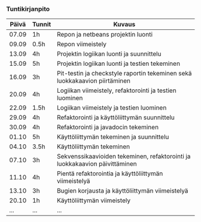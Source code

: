 ### Tuntikirjanpito
Päivä | Tunnit | Kuvaus
----------------|------|--------
07.09 | 1h | Repon ja netbeans projektin luonti
09.09 | 0.5h | Repon viimeistely
13.09 | 4h | Projektin logiikan luonti ja suunnittelu
15.09 | 5h | Projektin logiikan luonti ja testien tekeminen
16.09 | 3h | Pit-testin ja checkstyle raportin tekeminen sekä luokkakaavion piirtäminen
20.09 | 4h | Logiikan viimeistely, refaktorointi ja testien luominen
22.09 | 1.5h | Logiikan viimeistely ja testien luominen
29.09 | 4h | Refaktorointi ja käyttöliittymän suunnittelu
30.09 | 4h | Refaktorointi ja javadocin tekeminen
01.10 | 5h | Käyttöliittymän tekeminen ja suunnittelu
04.10 | 3.5h | Käyttöliittymän tekeminen
07.10 | 3h | Sekvenssikaavioiden tekeminen, refaktorointi ja luokkakaavion päivittäminen
11.10 | 4h | Pientä refaktorointia ja käyttöliittymän viimeistelyä
13.10 | 3h | Bugien korjausta ja käyttöliittymän viimeistelyä
20.10 | 1h | Käyttöliittymän viimeistely
... | ... | ...
